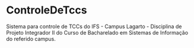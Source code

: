 # ControleDeTccs
Sistema para controle de TCCs do IFS - Campus Lagarto - Disciplina de Projeto Integrador II do Curso de Bacharelado em Sistemas de Informação do referido campus.
